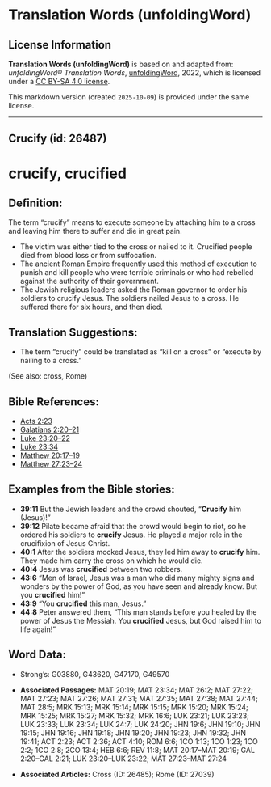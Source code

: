 # Translation Words (unfoldingWord)

## License Information

**Translation Words (unfoldingWord)** is based on and adapted from: _unfoldingWord® Translation Words_, [unfoldingWord](https://unfoldingword.org/utw), 2022, which is licensed under a [CC BY-SA 4.0 license](https://creativecommons.org/licenses/by-sa/4.0/legalcode.en).

This markdown version (created `2025-10-09`) is provided under the same license.



--------------------------------

## Crucify (id: 26487)

crucify, crucified
==================

Definition:
-----------

The term “crucify” means to execute someone by attaching him to a cross and leaving him there to suffer and die in great pain.

* The victim was either tied to the cross or nailed to it. Crucified people died from blood loss or from suffocation.
* The ancient Roman Empire frequently used this method of execution to punish and kill people who were terrible criminals or who had rebelled against the authority of their government.
* The Jewish religious leaders asked the Roman governor to order his soldiers to crucify Jesus. The soldiers nailed Jesus to a cross. He suffered there for six hours, and then died.

Translation Suggestions:
------------------------

* The term “crucify” could be translated as “kill on a cross” or “execute by nailing to a cross.”

(See also: cross, Rome)

Bible References:
-----------------

* [Acts 2:23](https://ref.ly/Acts2:23)
* [Galatians 2:20–21](https://ref.ly/Gal2:20-Gal2:21)
* [Luke 23:20–22](https://ref.ly/Luke23:20-Luke23:22)
* [Luke 23:34](https://ref.ly/Luke23:34)
* [Matthew 20:17–19](https://ref.ly/Matt20:17-Matt20:19)
* [Matthew 27:23–24](https://ref.ly/Matt27:23-Matt27:24)

Examples from the Bible stories:
--------------------------------

* **39:11** But the Jewish leaders and the crowd shouted, “**Crucify** him (Jesus)!”
* **39:12** Pilate became afraid that the crowd would begin to riot, so he ordered his soldiers to **crucify** Jesus. He played a major role in the crucifixion of Jesus Christ.
* **40:1** After the soldiers mocked Jesus, they led him away to **crucify** him. They made him carry the cross on which he would die.
* **40:4** Jesus was **crucified** between two robbers.
* **43:6** “Men of Israel, Jesus was a man who did many mighty signs and wonders by the power of God, as you have seen and already know. But you **crucified** him!”
* **43:9** “You **crucified** this man, Jesus.”
* **44:8** Peter answered them, “This man stands before you healed by the power of Jesus the Messiah. You **crucified** Jesus, but God raised him to life again!”

Word Data:
----------

* Strong’s: G03880, G43620, G47170, G49570

* **Associated Passages:** MAT 20:19; MAT 23:34; MAT 26:2; MAT 27:22; MAT 27:23; MAT 27:26; MAT 27:31; MAT 27:35; MAT 27:38; MAT 27:44; MAT 28:5; MRK 15:13; MRK 15:14; MRK 15:15; MRK 15:20; MRK 15:24; MRK 15:25; MRK 15:27; MRK 15:32; MRK 16:6; LUK 23:21; LUK 23:23; LUK 23:33; LUK 23:34; LUK 24:7; LUK 24:20; JHN 19:6; JHN 19:10; JHN 19:15; JHN 19:16; JHN 19:18; JHN 19:20; JHN 19:23; JHN 19:32; JHN 19:41; ACT 2:23; ACT 2:36; ACT 4:10; ROM 6:6; 1CO 1:13; 1CO 1:23; 1CO 2:2; 1CO 2:8; 2CO 13:4; HEB 6:6; REV 11:8; MAT 20:17–MAT 20:19; GAL 2:20–GAL 2:21; LUK 23:20–LUK 23:22; MAT 27:23–MAT 27:24
* **Associated Articles:** Cross (ID: 26485); Rome (ID: 27039)

